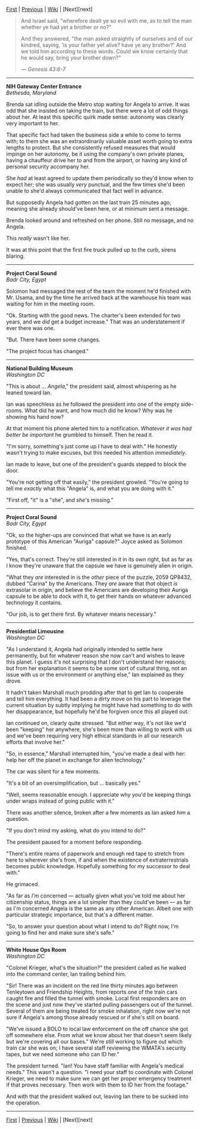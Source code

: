 [First][first] | [Previous][prev] | [Wiki][wiki] | [Next][next]

> And Israel said, "wherefore dealt ye so evil with me, as to tell the man whether ye had yet a brother or no?"
> 
> And they answered, "the man asked straightly of ourselves and of our kindred, saying, 'is your father yet alive? have ye any brother?'
> And we told him according to these words.
> Could we know certainly that he would say, bring your brother down?"
> 
> _&mdash; Genesis 43:6-7_

--------

**NIH Gateway Center Entrance**  
*Bethesda, Maryland*

Brenda sat idling outside the Metro stop waiting for Angela to arrive.
It was odd that she insisted on taking the train,
  but there were a lot of odd things about her.
At least this specific quirk made sense:
  autonomy was clearly very important to her.

That specific fact had taken the business side a while to come to terms with;
  to them she was an extraordinarily valuable asset worth going to extra lengths to protect.
But she consistently refused measures that would impinge on her autonomy,
  be it using the company's own private planes,
  having a chauffeur drive her to and from the airport,
  or having any kind of personal security accompany her.

She _had_ at least agreed to update them periodically so they'd know when to expect her;
  she was usually _very_ punctual,
  and the few times she'd been unable to she'd always communicated that fact well in advance.

But supposedly Angela had gotten on the last train 25 minutes ago,
  meaning she already should've been here, or at minimum sent a message.

Brenda looked around and refreshed on her phone.
Still no message, and no Angela.

This _really_ wasn't like her.

It was at this point that the first fire truck pulled up to the curb, sirens blaring.

--------
**Project Coral Sound**  
*Badr City, Egypt*

Solomon had messaged the rest of the team the moment he'd finished with Mr. Usama,
  and by the time he arrived back at the warehouse his team was waiting for him in the meeting room.

"Ok. Starting with the good news.
The charter's been extended for two years, and we _did_ get a budget increase."
That was an understatement if ever there was one.

"But. There have been some changes.

"The project focus has changed."

--------
**National Building Museum**  
*Washington DC*

"This is about ... _Angela_," the president said,
  almost whispering as he leaned toward Ian.

Ian was speechless as he followed the president into one of the empty side-rooms.
What did he want, and how much did he know?
Why was he showing his hand now?

At that moment his phone alerted him to a notification.
_Whatever it was had better be important_ he grumbled to himself.
Then he read it.

"I'm sorry, something's just come up I have to deal with."
He honestly wasn't trying to make excuses, but this needed his attention _immediately_.

Ian made to leave, but one of the president's guards stepped to block the door.

"You're not getting off that easily," the president growled.
"You're going to tell me _exactly_ what this "Angela" is, and what you are doing with it."

"First off, "it" is a "she", and _she_'s missing."

--------
**Project Coral Sound**  
*Badr City, Egypt*

"Ok, so the higher-ups are convinced that what we have is an early prototype of this American "Auriga" capsule?"
Joyce asked as Solomon finished.

"Yes, that's correct.
They're still interested in it in its own right,
  but as far as I know they're unaware that the capsule we have is genuinely alien in origin.

"What they _are_ interested in is the _other_ piece of the puzzle,
  2059 QP8432, dubbed "Carina" by the Americans.
They _are_ aware that _that_ object _is_ extrasolar in origin,
  and believe the Americans are developing their Auriga capsule to be able to dock with it,
  to get their hands on whatever advanced technology it contains.

"Our job, is to get there first.
By whatever means necessary."

--------
**Presidential Limousine**  
*Washington DC*

"As I understand it, Angela had originally intended to settle here permanently,
  but for whatever reason she now can't and wishes to leave this planet.
I guess it's not surprising that I don't understand her reasons;
  but from her explanation it seems to be some sort of cultural thing,
  not an issue with us or the environment or anything else,"
  Ian explained as they drove.

It hadn't taken Marshall much prodding after that to get Ian to cooperate and tell him everything.
It had been a dirty move on his part to leverage the current situation
  by subtly implying he might have had something to do with her disappearance,
  but hopefully he'd be forgiven once this all played out.

Ian continued on, clearly quite stressed.
"But either way, it's not like we'd been "keeping" her anywhere,
  she's been more than willing to work with us and
  we've been requiring very high ethical standards in all our research efforts that involve her."

"So, in essence," Marshall interrupted him, "you've made a deal with her: help her off the planet in exchange for alien technology."

The car was silent for a few moments.

"It's a bit of an oversimplification, but ... basically yes."

"Well, seems reasonable enough.
I appreciate why you'd be keeping things under wraps instead of going public with it."

There was another silence, broken after a few moments as Ian asked _him_ a question.

"If you don't mind my asking, what do you intend to do?"

The president paused for a moment before responding.

"There's entire reams of paperwork and enough red tape to stretch from here to wherever she's from,
  if and when the existence of extraterrestrials becomes public knowledge.
Hopefully something for my successor to deal with."

He grimaced.

"As far as _I'm_ concerned &mdash; 
  actually given what you've told me about her citizenship status,
  things are a lot simpler than they could've been &mdash;
  as far as I'm concerned Angela is the same as any other American.
Albeit one with particular strategic importance,
  but that's a different matter.

"So, to answer your question about what I intend to do?
Right now, I'm going to find her and make sure she's safe."

--------
**White House Ops Room**  
*Washington DC*

"Colonel Krieger, what's the situation?" the president called as he walked into the command center,
  Ian trailing behind him.

"Sir! There was an incident on the red line thirty minutes ago between Tenleytown and Friendship Heights,
  from reports one of the train cars caught fire and filled the tunnel with smoke.
Local first responders are on the scene and just now they've started pulling passengers out of the tunnel.
Several of them are being treated for smoke inhalation,
  right now we're not sure if Angela's among those already rescued or if she's still on board.

"We've issued a BOLO to local law enforcement on the off chance she got off somewhere else.
From what we know about her that doesn't seem likely but we're covering all our bases."
We're still working to figure out which train car she was on;
  I have several staff reviewing the WMATA's security tapes, but we need someone who can ID her."

The president turned.
"Ian! You have staff familiar with Angela's medical needs."
This wasn't a question.
"I need your staff to coordinate with Colonel Krieger,
  we need to make sure we can get her proper emergency treatment if that proves necessary.
Then work with them to ID her from the footage."

And with that the president walked out, leaving Ian there to be sucked into the operation.

--------

[First][first] | [Previous][prev] | [Wiki][wiki] | [Next][next]

[first]: https://www.reddit.com/r/HFY/comments/7iqrcn/wheels_within_wheels/
[prev]: https://www.reddit.com/r/HFY/comments/bjxdl6/wheels_within_wheels_espionage_14/
[wiki]: https://www.reddit.com/r/HFY/wiki/series/wheels_within_wheels
